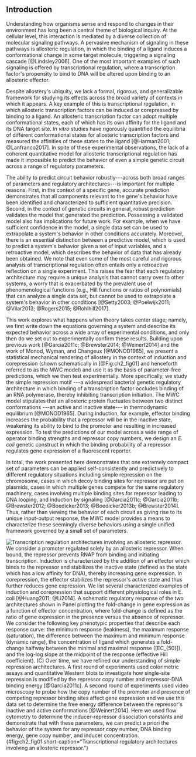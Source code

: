 ## Introduction 

Understanding how organisms sense and respond to changes in their environment
has long been a central theme of biological inquiry. At the cellular level, this
interaction is mediated by a diverse collection of molecular signaling pathways.
A pervasive mechanism of signaling in these pathways is allosteric regulation,
in which the binding of a ligand induces a conformational change in some target
molecule, triggering a signaling cascade [@Lindsley2006]. One of the most
important examples of such signaling is offered by transcriptional regulation,
where a transcription factor's propensity to bind to DNA will be altered upon
binding to an allosteric effector.

Despite allostery's ubiquity, we lack a formal, rigorous, and generalizable
framework for studying its effects across the broad variety of contexts in which
it appears. A key example of this is transcriptional regulation, in which
allosteric transcription factors can be induced or corepressed by binding to a
ligand. An allosteric transcription factor can adopt multiple conformational
states, each of which has its own affinity for the ligand and its DNA target
site. *In vitro* studies have rigorously quantified the equilibria of different
conformational states for allosteric transcription factors and measured the
affinities of these states to the ligand [@Harman2001; @Lanfranco2017]. In spite
of these experimental observations, the lack of a coherent quantitative model
for allosteric transcriptional regulation has made it impossible to predict the
behavior of even a simple genetic circuit across a range of regulatory
parameters.

The ability to predict circuit behavior robustly---across both broad ranges of
parameters and regulatory architectures---is important for multiple reasons.
First, in the context of a specific gene, accurate prediction demonstrates that
all components relevant to the gene's behavior have been identified and
characterized to sufficient quantitative precision. Second, in the context of
genetic circuits in general, robust prediction validates the model that
generated the prediction. Possessing a validated model also has implications for
future work. For example, when we have sufficient confidence in the model, a
single data set can be used to extrapolate a system's behavior in other
conditions accurately. Moreover, there is an essential distinction between a
predictive model, which is used to predict a system's behavior given a set of
input variables, and a retroactive model, which describes the behavior of data
that has already been obtained. We note that even some of the most careful and
rigorous analysis of transcriptional regulation often entails only a retroactive
reflection on a single experiment. This raises the fear that each regulatory
architecture may require a unique analysis that cannot carry over to other
systems, a worry that is exacerbated by the prevalent use of phenomenological
functions (e.g., Hill functions or ratios of polynomials) that can analyze a
single data set, but cannot be used to extrapolate a system's behavior in other
conditions [@Setty2003; @Poelwijk2011; @Vilar2013; @Rogers2015; @Rohlhill2017].

This work explores what happens when theory takes center stage; namely, we first
write down the equations governing a system and describe its expected behavior
across a wide array of experimental conditions, and only then do we set out to
experimentally confirm these results. Building upon previous work [@Garcia2011c;
@Brewster2014; @Weinert2014] and the work of Monod, Wyman, and Changeux
[@MONOD1965], we present a statistical mechanical rendering of allostery in the
context of induction and corepression (shown schematically in [@Fig:ch2_fig01]
and henceforth referred to as the MWC model) and use it as the basis of
parameter-free predictions, which we then test experimentally. More
specifically, we study the simple repression motif ---a widespread bacterial
genetic regulatory architecture in which binding of a transcription factor
occludes binding of an RNA polymerase, thereby inhibiting transcription
initiation. The MWC model stipulates that an allosteric protein fluctuates
between two distinct conformations ---an active and inactive state--- in
thermodynamic equilibrium [@MONOD1965]. During induction, for example, effector
binding increases the probability that a repressor will be in the inactive
state, weakening its ability to bind to the promoter and resulting in increased
expression. To test the predictions of our model across a wide range of operator
binding strengths and repressor copy numbers, we design an *E. coli* genetic
construct in which the binding probability of a repressor regulates gene
expression of a fluorescent reporter.

In total, the work presented here demonstrates that one extremely compact set of
parameters can be applied self-consistently and predictively to different
regulatory situations including simple repression on the chromosome, cases in
which decoy binding sites for repressor are put on plasmids, cases in which
multiple genes compete for the same regulatory machinery, cases involving
multiple binding sites for repressor leading to DNA looping, and induction by
signaling [@Garcia2011c; @Garcia2011b; @Brewster2012; @Boedicker2013;
@Boedicker2013b; @Brewster2014]. Thus, rather than viewing the behavior of each
circuit as giving rise to its unique input-output response, the MWC model
provides a means to characterize these seemingly diverse behaviors using a
single unified framework governed by a small set of parameters.

![**Transcription regulation architectures involving an allosteric repressor.**
We consider a promoter regulated solely by an allosteric repressor. When bound,
the repressor prevents RNAP from binding and initiating transcription. Induction
is characterized by the addition of an effector which binds to the repressor and
stabilizes the inactive state (defined as the state which has a low affinity for
DNA), thereby increasing gene expression. In corepression, the effector
stabilizes the repressor's active state and thus further reduces gene
expression. We list several characterized examples of induction and corepression
that support different physiological roles in *E. coli* [@Huang2011; @Li2014]. A
schematic regulatory response of the two architectures shown in Panel plotting
the fold-change in gene expression as a function of effector concentration,
where fold-change is defined as the ratio of gene expression in the presence
versus the absence of repressor. We consider the following key phenotypic
properties that describe each response curve: the minimum response (leakiness),
the maximum response (saturation), the difference between the maximum and
minimum response (dynamic range), the concentration of ligand which generates a
fold-change halfway between the minimal and maximal response ($[EC_{50}]$), and
the log-log slope at the midpoint of the response (effective Hill coefficient).
(C) Over time, we have refined our understanding of simple repression
architectures. A first round of experiments used colorimetric assays and
quantitative Western blots to investigate how single-site repression is modified
by the repressor copy number and repressor-DNA binding energy [@Garcia2011c]. A
second round of experiments used video microscopy to probe how the copy number
of the promoter and presence of competing repressor binding sites affect gene
expression and we use this data set to determine the free energy difference
between the repressor's inactive and active conformations [@Weinert2014]. Here
we used flow cytometry to determine the inducer-repressor dissociation constants
and demonstrate that with these parameters, we can predict *a priori* the
behavior of the system for any repressor copy number, DNA binding energy, gene
copy number, and inducer concentration.](ch2_fig01){#fig:ch2_fig01
short-caption="Transcriptional regulatory architectures involving an allosteric
repressor."}
